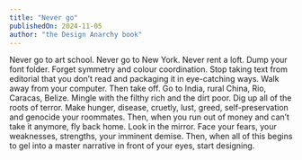 ```yaml
---
title: "Never go"
publishedOn: 2024-11-05
author: "the Design Anarchy book"
---
```


Never go to art school. Never go to New York. Never rent a loft. Dump your font folder. Forget symmetry and colour coordination. Stop taking text from editorial that you don’t read and packaging it in eye-catching ways. Walk away from your computer. Then take off. Go to India, rural China, Rio, Caracas, Belize. Mingle with the filthy rich and the dirt poor. Dig up all of the roots of terror. Make hunger, disease, cruetly, lust, greed, self-preservation and genocide your roommates. Then, when you run out of money and can’t take it anymore, fly back home. Look in the mirror. Face your fears, your weaknesses, strengths, your imminent demise. Then, when all of this begins to gel into a master narrative in front of your eyes, start designing.

‍
